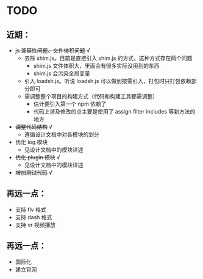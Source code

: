 <h1>TODO</h1>

<h2>近期：</h2>

* ~~js 兼容性问题、文件体积问题~~ √
	* 去除 shim.js。目前是直接引入 shim.js 的方式，这种方式存在两个问题
	    * shim.js 文件体积大，里面会有很多实际没用到的东西
	    * shim.js 会污染全局变量
	* 引入 loadsh.js。听说 loadsh.js 可以做到按需引入，打包时只打包依赖部分即可
	* 需调整整个项目的构建方式（代码和构建工具都需调整）
		* 估计要引入第一个 npm 依赖了
		* 代码上涉及修改的点主要是使用了 assign filter includes 等新方法的地方
* ~~调整代码结构~~ √
    * 遵循设计文档中对各模块的划分
* 优化 log 模块
    * 见设计文档中的模块详述
* ~~优化 plugin 模块~~ √
    * 见设计文档中的模块详述
* ~~增加测试代码~~ √

<h2>再远一点：</h2>

* 支持 flv 格式
* 支持 dash 格式
* 支持 vr 视频播放

<h2>再远一点：</h2>

* 国际化
* 建立官网
